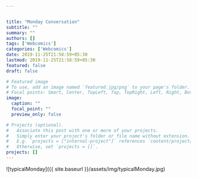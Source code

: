 ```yaml
---


title: "Monday Conversation"
subtitle: ""
summary: ""
authors: []
tags: ['Webcomics']
categories: ['Webcomics']
date: 2019-11-25T21:58:59+05:30
lastmod: 2019-11-25T21:58:59+05:30
featured: false
draft: false

# Featured image
# To use, add an image named `featured.jpg/png` to your page's folder.
# Focal points: Smart, Center, TopLeft, Top, TopRight, Left, Right, BottomLeft, Bottom, BottomRight.
image:
  caption: ""
  focal_point: ""
  preview_only: false

# Projects (optional).
#   Associate this post with one or more of your projects.
#   Simply enter your project's folder or file name without extension.
#   E.g. `projects = ["internal-project"]` references `content/project/deep-learning/index.md`.
#   Otherwise, set `projects = []`.
projects: []
---
```


![typicalMonday]({{ site.baseurl }}/assets/img/typicalMonday.jpg)


